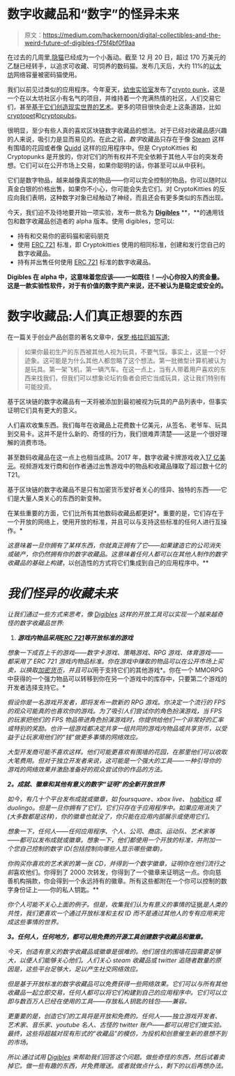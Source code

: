 # 数字收藏品和“数字”的怪异未来

> 原文：<https://medium.com/hackernoon/digital-collectibles-and-the-weird-future-of-digibles-f75f4bf0f9aa>

在过去的几周里,[隐猫](https://medium.com/u/c8b1419b5d28?source=post_page-----f75f4bf0f9aa--------------------------------)已经成为一个小轰动。截至 12 月 20 日，超过 170 万美元的乙醚已经转手，以追求可收藏、可饲养的数码猫。发布几天后，大约 11%的[以太坊](https://hackernoon.com/tagged/ethereum)网络容量被密码猫使用。

我们以前见过类似的应用程序。今年夏天，[幼虫实验室](http://larvalabs.com/)发布了[crypto punk](https://www.larvalabs.com/cryptopunks)，这是一个在以太坊社区小有名气的项目，并维持着一个充满热情的社区，人们交易它们，甚至[基于它们创造现实世界的艺术](https://twitter.com/cryptopunkart)。更多的项目很快会走上这条道路，比如[cryptopet](https://www.cryptopets.co/)和[cryptopubs](http://cryptopuppies.org/)。

很明显，至少有些人真的喜欢区块链数字收藏品的想法。对于已经对收藏品感兴趣的人来说，吸引力是显而易见的。在此之前，*数字*收藏品只存在于像 [Steam](http://store.steampowered.com) 这样有围墙的花园或者像 [Quidd](http://quidd.co) 这样的应用程序中。但是 CryptoKitties 和 Cryptopunks 是开放的，你对它们的所有权并不完全依赖于其他人平台的突发奇想。它们可以在公开市场上交易，如果你聪明的话，你甚至可以从中获利。

它们是数字物品，越来越像真实的物品——你可以完全控制的物品，你可以随时以真金白银的价格出售，如果你不小心，你可能会失去它们。对 CryptoKitties 的反应向我们表明，这种数字对象已经触动了神经，而且还会有更多类似的东西出现。

今天，我们迫不及待地要开始一项实验，发布一款名为 [**Digibles**](https://www.digibles.net) **，**的通用钱包和数字收藏品创造者的 alpha 版本。使用 digibles，您可以:

*   持有和交易你的密码猫和密码朋克
*   使用 [ERC 721](https://github.com/ethereum/EIPs/issues/721) 标准，即 Cryptokitties 使用的相同标准，创建和发行您自己的数字收藏品。
*   持有并出售任何使用 [ERC 721](https://github.com/ethereum/EIPs/issues/721) 标准的数字收藏品。

**Digibles 在 alpha 中，这意味着您应该——一如既往！—小心你投入的资金量。这是一款实验性软件，对于有价值的数字资产来说，还不被认为是稳定或安全的。**

# 数字收藏品:人们真正想要的东西

在一篇关于创业产品创意的著名文章中，[保罗·格拉厄姆写道:](http://www.paulgraham.com/organic.html)

> 如果你最初生产的东西被其他人视为玩具，不要气馁。事实上，这是一个好迹象。这可能是为什么其他人都忽略了这个想法。第一批微型计算机被认为是玩具。第一架飞机，第一辆汽车。在这一点上，当有人带着用户喜欢的东西来找我们，但我们可以想象论坛钓鱼者会把它当成玩具，这让我们特别有可能投资。

基于区块链的数字收藏品有一天将被添加到最初被视为玩具的产品列表中，但事实证明它们具有更大的意义。

人们喜欢收集东西。我们每年在收藏品上花费数十亿美元，从签名、老爷车、玩具到交易卡。这并不是什么新的、奇怪的行为，我们很难弄清楚——这是一个很好理解的消费市场。

甚至数码收藏品在这一点上也相当成熟。2017 年，数字收藏卡牌游戏收入[17 亿美元](http://www.alistdaily.com/digital/digital-collectible-card-games-1-4-billion/)。视频游戏发行商和创作者通过出售游戏中的物品和收藏品赚取了超过数十亿的 T21。

基于区块链的数字收藏品不是只有加密货币爱好者关心的怪异、独特的东西——它们是大量人类关心的东西的新变种。

在某些重要的方面，它们比所有其他数码收藏品都更好*。重要的是，它们存在于一个开放的网络上，使用开放的标准，并且可以与支持这些标准的任何人进行互操作。*

*这意味着一旦你拥有了某样东西，你就真正拥有了它——如果建造它的公司消失或破产，你仍然拥有你的数字收藏品。这意味着任何人都可以在其他人制作的数字收藏品的基础上构建*，以创造性的方式将它们集成到自己的应用程序中。**

# ***我们怪异的收藏未来***

*让我们通过一些方式来思考，像 [Digibles](http://digibles.net) 这样的开放工具可以实现一个越来越奇怪的数字收藏品世界:*

1.  ***游戏内物品采用**[**ERC 721**](https://github.com/ethereum/EIPs/issues/721)**等开放标准的游戏***

*想象一下成百上千的游戏——数字卡游戏、策略游戏、RPG 游戏、体育游戏——都采用了 ERC 721 游戏内物品标准。你在游戏中赚取的物品可以在公开市场上买卖，以换取[加密货币](https://hackernoon.com/tagged/cryptocurrency)，并且可以*用于支持它们的其他游戏*。你在一个 MMORPG 中获得的一个强力物品可以转移到你在另一个游戏中的库存中，只要第二个游戏的开发者选择支持它。*

*假设你是一名游戏开发者，即将发布一款新的 RPG 游戏。你决定一个流行的 FPS 的观众可能真的也喜欢你的游戏。为了吸引人们尝试你的角色扮演游戏，当 FPS 的玩家把他们的 FPS 物品带进角色扮演游戏时，你提供给他们一个非常好的汇率或特别的奖励。也许一组游戏都决定共享一组共同的游戏内物品或共享货币，以受益于让玩家用他们的“钱”做更多事情的网络效应。*

*大型开发商可能不喜欢这样。他们可能更喜欢有围墙的花园，在那里他们可以收取大笔费用。但对于独立开发者来说，这可能是一个强大的工具——一种引导你的游戏的网络效果并激励准备好的观众尝试你的作品的方法。*

***2。成就、徽章和其他有意义的数字“证明”的全新开放世界***

*如今，有几十个平台发布成就或徽章，如 foursquare、xbox live、 [habitica](https://habitica.com/) 或 duolingo。但是一旦你拥有了它们，它们只存在于应用程序中。如果应用消失了(大多数都是这样)，你的徽章也就没了，你只能在应用内部展示或使用它们。*

*想象一下，任何人——任何应用程序、个人、公司、商店、运动队、艺术家等——都可以发布成就或徽章。想象一下，他们都使用一个开放的标准，并附加一个您自己控制的数字 ID(包括控制向哪些人显示哪些徽章)。*

*你购买你喜欢的艺术家的第一张 CD，并得到一个数字徽章，证明你在他们流行之前*喜欢他们。你得到了 2000 次转发，你得到了一个徽章来证明这一点。你向慈善机构捐款，你会得到一个永远持有的徽章。所有这些都附在一个你可以控制的数字身份证上——你的私人钥匙。**

*你个人可能不关心上面的例子。但是，收集我们认为有意义的事情的*证据*是人类的共性，我们更喜欢一个通过开放标准和主权 ID 而不是通过其他人的专有应用来完成这些事情的世界。*

***3。任何人，任何地方，都可以用免费的开源工具创建数字收藏品和徽章。***

*今天，创造有意义的数字收藏品或徽章是很难的。他们居住的围墙花园需要足够大，以便人们能够关心他们。人们关心 steam 收藏品或 twitter 追随者数量的原因是，这些平台足够大，足以产生社交网络效应。*

*但是基于开放标准的数字收藏品可以免费获得一些网络效果。它们可以与所有其他收藏品一起立即交易，任何人都可以将它们构建到自己的应用程序中。它们可以立即与数百万人已经在使用的工具——存放私人钥匙的钱包——兼容。*

*更重要的是，创造它们的工具将是开放和免费的。任何人——独立游戏开发者、艺术家、音乐家、youtube 名人、古怪的 twitter 账户——都可以用它们做实验。最终，这些将超越对现有形式的“收藏品”的模仿，为投机和创意催生新的意想不到的市场。*

*所以:通过试用 [Digibles](http://digibles.net) 来帮助我们回答这个问题。做些奇怪的东西，然后试着卖掉它。做一些有趣的东西，并免费赠送。或者就做点什么，剩下的以后再想办法。*